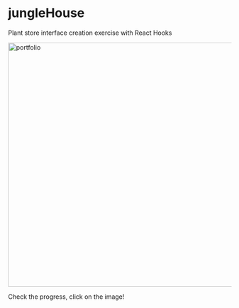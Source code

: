# jungleHouse
Plant store interface creation exercise with React Hooks

[<img align="center" alt="portfolio" width="550px" src="https://user-images.githubusercontent.com/71411560/108886608-74b90d80-7609-11eb-9f9b-e21bbea56282.png" />](https://flamboyant-mestorf-3f28f5.netlify.app/)

Check the progress, click on the image!
